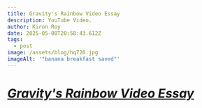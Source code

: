 ```yaml
---
title: Gravity's Rainbow Video Essay
description: YouTube Video.
author: Kiron Roy
date: 2025-05-08T20:58:43.612Z
tags:
  - post
image: /assets/blog/hq720.jpg
imageAlt: '"banana breakfast saved"'
---
```

# *[G﻿ravity's Rainbow Video Essay](https://www.youtube.com/watch?v=pdOCNEJYtOM&list=WL&index=7&ab_channel=MountainsofBooks)*